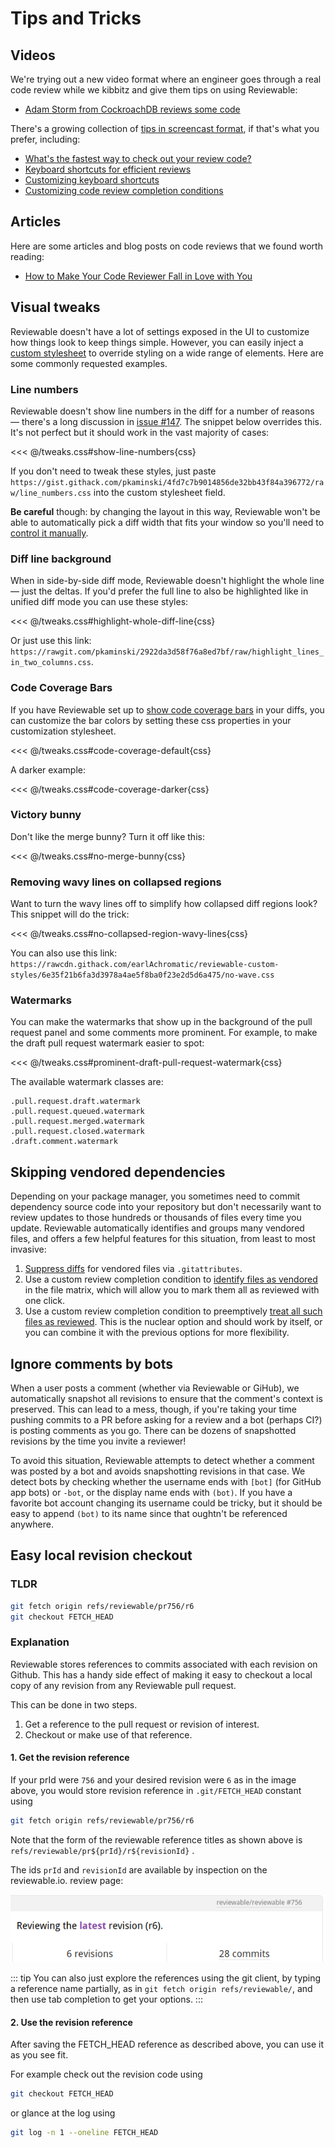 # Tips and Tricks

## Videos

We're trying out a new video format where an engineer goes through a real code review while we kibbitz and give them tips on using Reviewable:
- [Adam Storm from CockroachDB reviews some code](https://www.youtube.com/watch?v=w3cgXBD7ErQ)

There's a growing collection of [tips in screencast format](https://www.youtube.com/channel/UCosLEhkOCx39oEPS9gaF0Gw/), if that's what you prefer, including:
- [What's the fastest way to check out your review code?](https://www.youtube.com/watch?v=JqFGBZa7YGg)
- [Keyboard shortcuts for efficient reviews](https://www.youtube.com/watch?v=xuJ2PGFprBE)
- [Customizing keyboard shortcuts](https://www.youtube.com/watch?v=lg2tvhTTQNE)
- [Customizing code review completion conditions](https://www.youtube.com/watch?v=mIwg3zRpSQE)

## Articles

Here are some articles and blog posts on code reviews that we found worth reading:
- [How to Make Your Code Reviewer Fall in Love with You](https://mtlynch.io/code-review-love/)

## Visual tweaks

Reviewable doesn't have a lot of settings exposed in the UI to customize how things look to keep things simple.  However, you can easily inject a [custom stylesheet](accountsettings.md#custom-stylesheet) to override styling on a wide range of elements.  Here are some commonly requested examples.

### Line numbers

Reviewable doesn't show line numbers in the diff for a number of reasons &mdash; there's a long discussion in [issue #147](https://github.com/Reviewable/Reviewable/issues/147).  The snippet below overrides this.  It's not perfect but it should work in the vast majority of cases:

<<< @/tweaks.css#show-line-numbers{css}

If you don't need to tweak these styles, just paste `https://gist.githack.com/pkaminski/4fd7c7b9014856de32bb43f84a396772/raw/line_numbers.css` into the custom stylesheet field.

**Be careful** though: by changing the layout in this way, Reviewable won't be able to automatically pick a diff width that fits your window so you'll need to [control it manually](files.md#diff-layout).

### Diff line background

When in side-by-side diff mode, Reviewable doesn't highlight the whole line &mdash; just the deltas.  If you'd prefer the full line to also be highlighted like in unified diff mode you can use these styles:

<<< @/tweaks.css#highlight-whole-diff-line{css}

Or just use this link:  `https://rawgit.com/pkaminski/2922da3d58f76a8ed7bf/raw/highlight_lines_in_two_columns.css`.

### Code Coverage Bars

If you have Reviewable set up to [show code coverage bars](repositories.md#code-coverage) in your diffs, you can customize the bar colors by setting these css properties in your customization stylesheet.

<<< @/tweaks.css#code-coverage-default{css}

A darker example:

<<< @/tweaks.css#code-coverage-darker{css}

### Victory bunny

Don't like the merge bunny?  Turn it off like this:

<<< @/tweaks.css#no-merge-bunny{css}

### Removing wavy lines on collapsed regions

Want to turn the wavy lines off to simplify how collapsed diff regions look? This snippet will do the trick:

<<< @/tweaks.css#no-collapsed-region-wavy-lines{css}

You can also use this link: `https://rawcdn.githack.com/earlAchromatic/reviewable-custom-styles/6e35f21b6fa3d3978a4ae5f8ba0f23e2d5d6a475/no-wave.css`

### Watermarks

You can make the watermarks that show up in the background of the pull request panel and some comments more prominent.  For example, to make the draft pull request watermark easier to spot:

<<< @/tweaks.css#prominent-draft-pull-request-watermark{css}

The available watermark classes are:
```
.pull.request.draft.watermark
.pull.request.queued.watermark
.pull.request.merged.watermark
.pull.request.closed.watermark
.draft.comment.watermark
```

## Skipping vendored dependencies

Depending on your package manager, you sometimes need to commit dependency source code into your repository but don't necessarily want to review updates to those hundreds or thousands of files every time you update.  Reviewable automatically identifies and groups many vendored files, and offers a few helpful features for this situation, from least to most invasive:

1. [Suppress diffs](files.md#diff-suppression-and-file-type) for vendored files via `.gitattributes`.
2. Use a custom review completion condition to [identify files as vendored](https://github.com/Reviewable/Reviewable/blob/master/examples/conditions/identify_vendored_files.js) in the file matrix, which will allow you to mark them all as reviewed with one click.
3. Use a custom review completion condition to preemptively [treat all such files as reviewed](repositories.md#files).  This is the nuclear option and should work by itself, or you can combine it with the previous options for more flexibility.

## Ignore comments by bots

When a user posts a comment (whether via Reviewable or GiHub), we automatically snapshot all revisions to ensure that the comment's context is preserved.  This can lead to a mess, though, if you're taking your time pushing commits to a PR before asking for a review and a bot (perhaps CI?) is posting comments as you go.  There can be dozens of snapshotted revisions by the time you invite a reviewer!

To avoid this situation, Reviewable attempts to detect whether a comment was posted by a bot and avoids snapshotting revisions in that case.  We detect bots by checking whether the username ends with `[bot]` (for GitHub app bots) or `-bot`, or the display name ends with `(bot)`.  If you have a favorite bot account changing its username could be tricky, but it should be easy to append `(bot)` to its name since that oughtn't be referenced anywhere.

## Easy local revision checkout

### TLDR

```sh
git fetch origin refs/reviewable/pr756/r6
git checkout FETCH_HEAD
```

### Explanation

Reviewable stores references to commits associated with each revision on Github.
This has a handy side effect of making it easy to checkout a local copy of any revision from any Reviewable pull request.

This can be done in two steps.

1. Get a reference to the pull request or revision of interest.
2. Checkout or make use of that reference.

#### 1. Get the revision reference

If your prId were `756` and your desired revision were `6` as in the image above, you would store revision reference in `.git/FETCH_HEAD` constant using

```sh
git fetch origin refs/reviewable/pr756/r6
```

Note that the form of the reviewable reference titles as shown above is `refs/reviewable/pr${prId}/r${revisionId}` .

The ids `prId` and `revisionId` are available by inspection on the reviewable.io. review page:

![crop from review page showing prId of 756 and revisionId of 6](images/tips_1_prId.png)

::: tip
You can also just explore the references using the git client, by typing a reference name partially, as in `git fetch origin refs/reviewable/`, and then use tab completion to get your options.
:::

#### 2. Use the revision reference

After saving the FETCH_HEAD reference as described above, you can use it as you see fit.

For example check out the revision code using

```sh
git checkout FETCH_HEAD
```

or glance at the log using

```sh
git log -n 1 --oneline FETCH_HEAD
```
